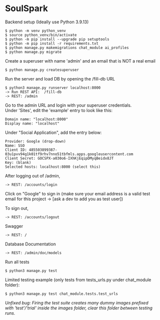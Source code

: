 # SoulSpark


Backend setup (Ideally use Python 3.9.13)
```
$ python -m venv python_venv
$ source python_venv/bin/activate
$ python -m pip install --upgrade pip setuptools
$ python -m pip install -r requirements.txt
$ python manage.py makemigrations chat_module ai_profiles 
$ python manage.py migrate
```
Create a superuser with name 'admin' and an email that is NOT a real email
```
$ python manage.py createsuperuser
```

Run the server and load DB by opening the /fill-db URL
```
$ python3 manage.py runserver localhost:8000
-> Run REST API:  /fill-db
-> REST: /admin
```

Go to the admin URL and login with your superuser credentials. \
Under 'Sites', edit the 'example' entry to look like this:
```
Domain name: "localhost:8000"
Display name: "localhost"
```

Under "Social Application", add the entry below:
```
Provider: Google (drop-down)
Name: SSO
Client ID: 485503899387-03u1pvv94g1k01tf9rhv7nno51tbfmls.apps.googleusercontent.com
Client Secret: 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
Key: (blank)
Selected hosts: localhost:8000 (select this)
```

After logging out of /admin,
```
-> REST: /accounts/login
```
Click on "Google" to sign in (make sure your email address is a valid test email for this project -> [ask a dev to add you as test user])

To sign out,
```
-> REST: /accounts/logout
```

Swagger
```
-> REST: /
```

Database Documentation
```
-> REST: /admin/doc/models
```
Run all tests
```
$ python3 manage.py test
```

Limited testing example (only tests from tests_urls.py under chat_module folder):
```
$ python3 manage.py test chat_module.tests.test_urls
```

*Unfixed bug: Firing the test suite creates many dummy images prefixed with 'test'/'trial' inside the images folder, clear this folder between testing runs.*

